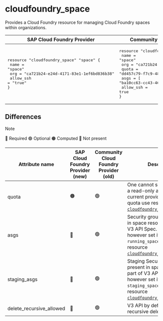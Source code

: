 # cloudfoundry_space

Provides a Cloud Foundry resource for managing Cloud Foundry spaces within organizations.

|  SAP Cloud Foundry Provider |Community Cloud Foundry Provider |
| -- | -- |
|  <pre>resource "cloudfoundry_space" "space" {</br>  name      = "space"</br>  org       = "ca721b24-e24d-4171-83e1-1ef6bd836b38"</br>  allow_ssh = "true"</br>}</br></pre> |<pre>resource "cloudfoundry_space" "space" {</br>    name = "space"</br>    org  = "ca721b24-e24d-4171-83e1-1ef6bd836b38"</br>    quota = "dd457c79-f7c9-4828-862b-35843d3b646d"</br>    asgs = [ "ba10cc63-cc43-46b1-a00c-5f2a0d7d992e" ]</br>    allow_ssh = true</br>}</br></pre> |

## Differences

> [!NOTE]  
> 🔵 Required  🟢 Optional 🟠 Computed  🔴 Not present

| Attribute name | SAP Cloud Foundry Provider (new)|  Community Cloud Foundry Provider (old) | Description |
| --- | --- | --- | --- |
| quota | 🟠 | 🟢 | One cannot set quota as it is a read-only attribute in the current provider. For setting quota  use resource [`cloudfoundry_space_quota`](./space_quota.md). |
| asgs| 🔴 | 🟢 | Security groups not present in space resource as part of V3 API Spec. One can however set it with `running_spaces` attribute from resource [`cloudfoundry_security_group`](./security_group.md). |
| staging_asgs| 🔴 | 🟢 | Staging Security groups not present in space resource as part of V3 API Spec. One can however set it with `staging_spaces` attribute from resource [`cloudfoundry_security_group`](./security_group.md). |
| delete_recursive_allowed | 🔴 | 🟢 | V3 API by default follows recursive deletion. |
